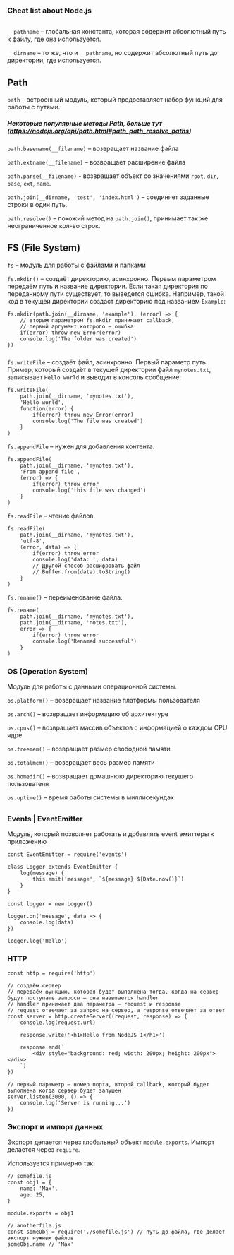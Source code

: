 ### Cheat list about Node.js 

## 


`__pathname` – глобальная константа, которая содержит абсолютный путь к файлу, где она используется.

`__dirname` – то же, что и `__pathname`, но содержит абсолютный путь до директории, где используется. 


## Path
`path` – встроенный модуль, 
который предоставляет набор функций 
для работы с путями.

##### Некоторые популярные методы Path, больше тут (https://nodejs.org/api/path.html#path_path_resolve_paths)
`path.basename(__filename)` – возвращает название файла

`path.extname(__filename)` – возвращает расширение файла

`path.parse(__filename)` - возвращает объект со значениями `root`, `dir`, `base`, `ext`, `name`.

`path.join(__dirname, 'test', 'index.html')` – соединяет заданные строки в один путь.

`path.resolve()` – похожий метод на `path.join()`, принимает так же неограниченное кол-во строк. 

## FS (File System)
`fs` – модуль для работы с файлами и папками 

`fs.mkdir()` – создаёт директорию, асинхронно. 
Первым параметром передаём путь и название директории. 
Если такая директория по переданному пути существует, то выведется ошибка.
Например, такой код в текущей директории создаст директорию под названием `Example`: 
```
fs.mkdir(path.join(__dirname, 'example'), (error) => {
    // вторым параметром fs.mkdir принимает callback,
    // первый аргумент которого – ошибка
    if(error) throw new Error(error)
    console.log('The folder was created')
})
```
###

`fs.writeFile` – создаёт файл, асинхронно. Первый параметр путь
Пример, который создаёт в текущей директории файл `mynotes.txt`, записывает `Hello world` и выводит в консоль сообщение: 
```
fs.writeFile(
    path.join(__dirname, 'mynotes.txt'),
    'Hello world',
    function(error) {
        if(error) throw new Error(error)
        console.log('The file was created')
    }
)
```

`fs.appendFile` – нужен для добавления контента. 
``` 
fs.appendFile(
    path.join(__dirname, 'mynotes.txt'),
    'From append file',
    (error) => {
        if(error) throw error
        console.log('this file was changed')
    }
)
```

`fs.readFile` – чтение файлов. 
``` 
fs.readFile(
    path.join(__dirname, 'mynotes.txt'),
    'utf-8',
    (error, data) => {
        if(error) throw error
        console.log('data: ', data)
        // Другой способ расшифровать файл 
        // Buffer.from(data).toString()
    }
)
```

`fs.rename()` – переименование файла. 
```
fs.rename(
    path.join(__dirname, 'mynotes.txt'),
    path.join(__dirname, 'notes.txt'),
    error => {
        if(error) throw error
        console.log('Renamed successful')
    }
)
```

### OS (Operation System)
Модуль для работы с данными операционной системы.

`os.platform()` – возвращает название платформы пользователя

`os.arch()` – возвращает информацию об архитектуре

`os.cpus()` – возвращает массив объектов с информацией о каждом CPU ядре

`os.freemem()` – возвращает размер свободной памяти

`os.totalmem()` – возвращает весь размер памяти

`os.homedir()` – возвращает домашнюю директорию текущего пользователя

`os.uptime()` – время работы системы в миллисекундах

##

### Events | EventEmitter
Модуль, который позволяет работать и добавлять event эмиттеры к приложению
``` 
const EventEmitter = require('events')

class Logger extends EventEmitter {
    log(message) {
        this.emit('message', `${message} ${Date.now()}`)
    }
}

const logger = new Logger()

logger.on('message', data => {
    console.log(data)
})

logger.log('Hello')
```

### HTTP
``` 
const http = require('http')

// создаём сервер
// передаём функцию, которая будет выполнена тогда, когда на сервер будут поступать запросы – она называется handler
// handler принимает два параметра – request и response
// request отвечает за запрос на сервер, а response отвечает за ответ
const server = http.createServer((request, response) => {
    console.log(request.url)

    response.write('<h1>Hello from NodeJS 1</h1>')

    response.end(`
        <div style="background: red; width: 200px; height: 200px"></div>
    `)
})

// первый параметр – номер порта, второй callback, который будет выполнена когда сервер будет запушен
server.listen(3000, () => {
    console.log('Server is running...')
})
```





### Экспорт и импорт данных
Экспорт делается через глобальный объект `module.exports`.
Импорт делается через `require`.

Используется примерно так:
```
// somefile.js 
const obj1 = {
    name: 'Max',
    age: 25,
}

module.exports = obj1 

// anotherfile.js 
const someObj = require('./somefile.js') // путь до файла, где делает экспорт нужных файлов
someObj.name // 'Max'
```



